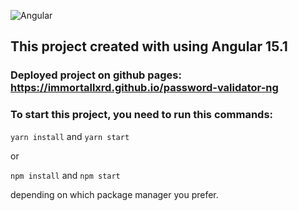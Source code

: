![Angular](https://upload.wikimedia.org/wikipedia/commons/c/cf/Angular_full_color_logo.svg)
## This project created with using Angular 15.1

### Deployed project on github pages: https://immortallxrd.github.io/password-validator-ng

### To start this project, you need to run this commands:

`yarn install` and `yarn start`

or

`npm install` and `npm start`

depending on which package manager you prefer.
